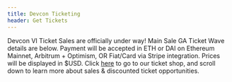 ```yaml
---
title: Devcon Ticketing
header: Get Tickets
---
```

Devcon VI Ticket Sales are officially under way! Main Sale GA Ticket Wave details are below. Payment will be accepted in ETH or DAI on Ethereum Mainnet, Arbitrum + Optimism, OR Fiat/Card via Stripe integration. Prices will be displayed in $USD. Click [here](https://tickets.devcon.org/) to go to our ticket shop, and scroll down to learn more about sales & discounted ticket opportunities.